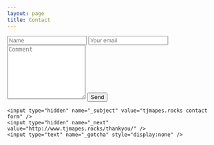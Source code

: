 ```yaml
---
layout: page
title: Contact
---
```


<form action="//forms.brace.io/tjmapes@gmail.com" method="POST">
    <input type="text" name="name" placeholder="Name">
    <input type="email" name="_replyto" placeholder="Your email">
    <textarea name="message" rows="8" placeholder="Comment"></textarea>
    <input type="submit" value="Send" class="btn">

    <input type="hidden" name="_subject" value="tjmapes.rocks contact form" />
    <input type="hidden" name="_next" value="http://www.tjmapes.rocks/thankyou/" />
    <input type="text" name="_gotcha" style="display:none" />
</form>